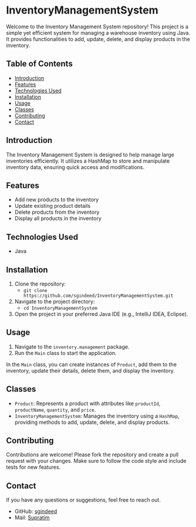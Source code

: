 # InventoryManagementSystem

Welcome to the Inventory Management System repository! This project is a simple yet efficient system for managing a warehouse inventory using Java. It provides functionalities to add, update, delete, and display products in the inventory.

## Table of Contents

- [Introduction](#introduction)
- [Features](#features)
- [Technologies Used](#technologies-used)
- [Installation](#installation)
- [Usage](#usage)
- [Classes](#classes)
- [Contributing](#contributing)
- [Contact](#contact)

## Introduction

The Inventory Management System is designed to help manage large inventories efficiently. It utilizes a HashMap to store and manipulate inventory data, ensuring quick access and modifications.

## Features

- Add new products to the inventory
- Update existing product details
- Delete products from the inventory
- Display all products in the inventory

## Technologies Used

- Java

## Installation

1. Clone the repository:
    - `git clone https://github.com/sgindeed/InventoryManagementSystem.git`
2. Navigate to the project directory:
    - `cd InventoryManagementSystem`
3. Open the project in your preferred Java IDE (e.g., IntelliJ IDEA, Eclipse).

## Usage

1. Navigate to the `inventory.management` package.
2. Run the `Main` class to start the application.

In the `Main` class, you can create instances of `Product`, add them to the inventory, update their details, delete them, and display the inventory.

## Classes

- `Product`: Represents a product with attributes like `productId`, `productName`, `quantity`, and `price`.
- `InventoryManagementSystem`: Manages the inventory using a `HashMap`, providing methods to add, update, delete, and display products.

## Contributing

Contributions are welcome! Please fork the repository and create a pull request with your changes. Make sure to follow the code style and include tests for new features.

## Contact

If you have any questions or suggestions, feel free to reach out.

- GitHub: [sgindeed](https://github.com/sgindeed)
- Mail: [Supratim](sgindeed234@gmail.com)

